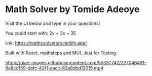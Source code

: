 # Math Solver by Tomide Adeoye

Visit the UI below and type in your questions!

You could start with: 2x + 3x = 35

link: https://mathcsolvetom.netlify.app/

Built with React, mathsteps and MUI. Jest for Testing.


https://user-images.githubusercontent.com/55337742/227046491-9e8cdf59-dafc-42f1-aacc-82a8dbd13015.mp4

